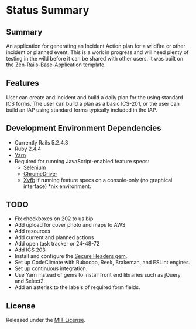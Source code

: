 # Status Summary

## Summary
An application for generating an Incident Action plan for a wildfire or other incident or planned
event. This is a work in progress and will need plenty of testing in the wild before it can be
shared with other users. It was built on the Zen-Rails-Base-Application template.

## Features
User can create and incident and build a daily plan for the using standard ICS forms. The user can build a plan as a basic ICS-201, or the user can build an IAP using standard forms typically included in the IAP.


## Development Environment Dependencies
- Currently Rails 5.2.4.3
- Ruby 2.4.4
- [Yarn](https://yarnpkg.com/en/docs/install)
- Required for running JavaScript-enabled feature specs:
    - [Selenium](http://www.seleniumhq.org/projects/webdriver/)
    - [ChromeDriver](https://sites.google.com/a/chromium.org/chromedriver/)
    - [Xvfb](https://www.x.org/archive/X11R7.6/doc/man/man1/Xvfb.1.xhtml) if
    running feature specs on a console-only (no graphical interface) *nix
    environment.


## TODO
- Fix checkboxes on 202 to us bip
- Add upload for cover photo and maps to AWS
- Add resources
- Add current and planned actions
- Add open task tracker or 24-48-72
- Add ICS 203
- Install and configure the [Secure Headers
gem](https://github.com/twitter/secureheaders).
- Set up CodeClimate with Rubocop, Reek, Brakeman, and ESLint engines.
- Set up continuous integration.
- Use Yarn instead of gems to install front end libraries such as jQuery and 
Select2.
- Add an asterisk to the labels of required form fields.

## License

Released under the [MIT License](https://opensource.org/licenses/MIT).
